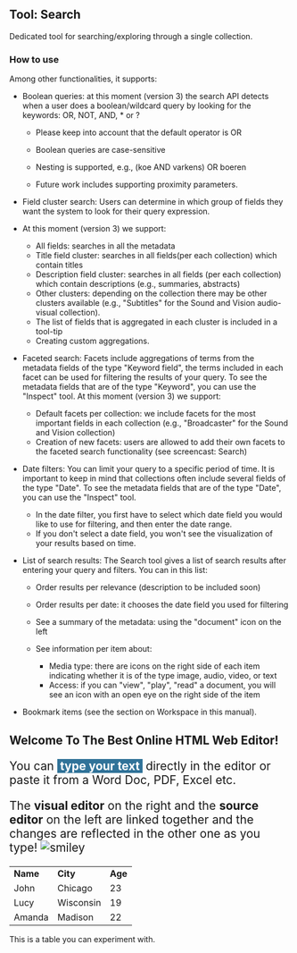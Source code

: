 Tool: Search
---

Dedicated tool for searching/exploring through a single collection. 

### How to use

<p>Among other functionalities, it supports:</p>
<ul>
<li>
<p>Boolean queries: at this moment (version 3) the search API detects when a user does a boolean/wildcard query by looking for the keywords: OR, NOT, AND, * or ?</p>
<ul>
<li>
<p>Please keep into account that the default operator is OR</p>
</li>
<li>
<p>Boolean queries are case-sensitive</p>
</li>
<li>
<p>Nesting is supported, e.g., (koe AND varkens) OR boeren</p>
</li>
<li>
<p>Future work includes supporting proximity parameters.</p>
</li>
</ul>
</li>
<li>
<p>Field cluster search: Users can determine in which group of fields they want the system to look for their query expression.</p>
</li>
<li>
<p>At this moment (version 3) we support:</p>
<ul>
<li>All fields: searches in all the metadata</li>
<li>Title field cluster: searches in all fields(per each collection) which contain titles</li>
<li>Description field cluster: searches in all fields (per each collection) which contain descriptions (e.g., summaries, abstracts)</li>
<li>Other clusters: depending on the collection there may be other clusters available (e.g., "Subtitles" for the Sound and Vision audio-visual collection).</li>
<li>The list of fields that is aggregated in each cluster is included in a tool-tip</li>
<li>Creating custom aggregations.</li>
</ul>
</li>
<li>
<p>Faceted search: Facets include aggregations of terms from the metadata fields of the type "Keyword field", the terms included in each facet can be used for filtering the results of your query. To see the metadata fields that are of the type "Keyword", you can use the "Inspect" tool. At this moment (version 3) we support:</p>
<ul>
<li>Default facets per collection: we include facets for the most important fields in each collection (e.g., "Broadcaster" for the Sound and Vision collection)</li>
<li>Creation of new facets: users are allowed to add their own facets to the faceted search functionality (see screencast: Search)</li>
</ul>
</li>
<li>
<p>Date filters: You can limit your query to a specific period of time. It is important to keep in mind that collections often include several fields of the type "Date". To see the metadata fields that are of the type "Date", you can use the "Inspect" tool.</p>
<ul>
<li>In the date filter, you first have to select which date field you would like to use for filtering, and then enter the date range.</li>
<li>If you don't select a date field, you won't see the visualization of your results based on time.</li>
</ul>
</li>
<li>
<p>List of search results: The Search tool gives a list of search results after entering your query and filters. You can in this list:</p>
<ul>
<li>
<p>Order results per relevance (description to be included soon)</p>
</li>
<li>
<p>Order results per date: it chooses the date field you used for filtering</p>
</li>
<li>
<p>See a summary of the metadata: using the "document" icon on the left</p>
</li>
<li>
<p>See information per item about:</p>
<ul>
<li>Media type: there are icons on the right side of each item indicating whether it is of the type image, audio, video, or text</li>
<li>Access: if you can "view", "play", "read" a document, you will see an icon with an open eye on the right side of the item</li>
</ul>
</li>
</ul>
</li>
<li>
<p>Bookmark items (see the section on Workspace in this manual).</p>
</li>
</ul>
<!-- #######  THIS IS A COMMENT - Visible only in the source editor #########-->
<h2>Welcome To The Best Online HTML Web Editor!</h2>
<p style="font-size: 1.5em;">You can <strong style="background-color: #317399; padding: 0 5px; color: #fff;">type your text</strong> directly in the editor or paste it from a Word Doc, PDF, Excel etc.</p>
<p style="font-size: 1.5em;">The <strong>visual editor</strong> on the right and the <strong>source editor</strong> on the left are linked together and the changes are reflected in the other one as you type! <img src="https://html5-editor.net/images/smiley.png" alt="smiley" /></p>
<table class="editorDemoTable">
<tbody>
<tr>
<td><strong>Name</strong></td>
<td><strong>City</strong></td>
<td><strong>Age</strong></td>
</tr>
<tr>
<td>John</td>
<td>Chicago</td>
<td>23</td>
</tr>
<tr>
<td>Lucy</td>
<td>Wisconsin</td>
<td>19</td>
</tr>
<tr>
<td>Amanda</td>
<td>Madison</td>
<td>22</td>
</tr>
</tbody>
</table>
<p>This is a table you can experiment with.</p>